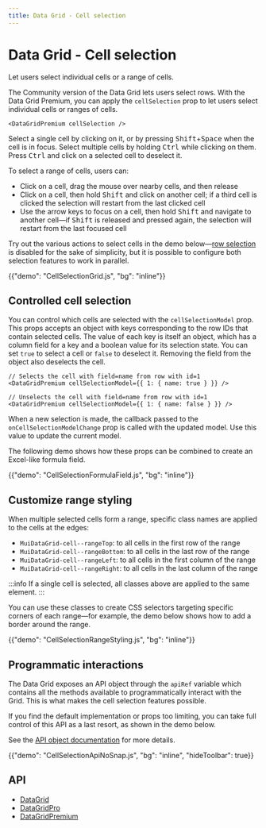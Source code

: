 ```yaml
---
title: Data Grid - Cell selection
---
```


# Data Grid - Cell selection [<span class="plan-premium"></span>](/x/introduction/licensing/#premium-plan 'Premium plan')

<p class="description">Let users select individual cells or a range of cells.</p>

The Community version of the Data Grid lets users select rows.
With the Data Grid Premium, you can apply the `cellSelection` prop to let users select individual cells or ranges of cells.

```tsx
<DataGridPremium cellSelection />
```

Select a single cell by clicking on it, or by pressing <kbd class="key">Shift</kbd>+<kbd class="key">Space</kbd> when the cell is in focus.
Select multiple cells by holding <kbd class="key">Ctrl</kbd> while clicking on them.
Press <kbd class="key">Ctrl</kbd> and click on a selected cell to deselect it.

To select a range of cells, users can:

- Click on a cell, drag the mouse over nearby cells, and then release
- Click on a cell, then hold <kbd class="key">Shift</kbd> and click on another cell; if a third cell is clicked the selection will restart from the last clicked cell
- Use the arrow keys to focus on a cell, then hold <kbd class="key">Shift</kbd> and navigate to another cell—if <kbd class="key">Shift</kbd> is released and pressed again, the selection will restart from the last focused cell

Try out the various actions to select cells in the demo below—[row selection](/x/react-data-grid/row-selection/) is disabled for the sake of simplicity, but it is possible to configure both selection features to work in parallel.

{{"demo": "CellSelectionGrid.js", "bg": "inline"}}

## Controlled cell selection

You can control which cells are selected with the `cellSelectionModel` prop.
This props accepts an object with keys corresponding to the row IDs that contain selected cells.
The value of each key is itself an object, which has a column field for a key and a boolean value for its selection state.
You can set `true` to select a cell or `false` to deselect it.
Removing the field from the object also deselects the cell.

```tsx
// Selects the cell with field=name from row with id=1
<DataGridPremium cellSelectionModel={{ 1: { name: true } }} />

// Unselects the cell with field=name from row with id=1
<DataGridPremium cellSelectionModel={{ 1: { name: false } }} />
```

When a new selection is made, the callback passed to the `onCellSelectionModelChange` prop is called with the updated model.
Use this value to update the current model.

The following demo shows how these props can be combined to create an Excel-like formula field.

{{"demo": "CellSelectionFormulaField.js", "bg": "inline"}}

## Customize range styling

When multiple selected cells form a range, specific class names are applied to the cells at the edges:

- `MuiDataGrid-cell--rangeTop`: to all cells in the first row of the range
- `MuiDataGrid-cell--rangeBottom`: to all cells in the last row of the range
- `MuiDataGrid-cell--rangeLeft`: to all cells in the first column of the range
- `MuiDataGrid-cell--rangeRight`: to all cells in the last column of the range

:::info
If a single cell is selected, all classes above are applied to the same element.
:::

You can use these classes to create CSS selectors targeting specific corners of each range—for example, the demo below shows how to add a border around the range.

{{"demo": "CellSelectionRangeStyling.js", "bg": "inline"}}

## Programmatic interactions

The Data Grid exposes an API object through the `apiRef` variable which contains all the methods available to programmatically interact with the Grid.
This is what makes the cell selection features possible.

If you find the default implementation or props too limiting, you can take full control of this API as a last resort, as shown in the demo below.

See the [API object documentation](/x/react-data-grid/api-object/) for more details.

{{"demo": "CellSelectionApiNoSnap.js", "bg": "inline", "hideToolbar": true}}

## API

- [DataGrid](/x/api/data-grid/data-grid/)
- [DataGridPro](/x/api/data-grid/data-grid-pro/)
- [DataGridPremium](/x/api/data-grid/data-grid-premium/)
